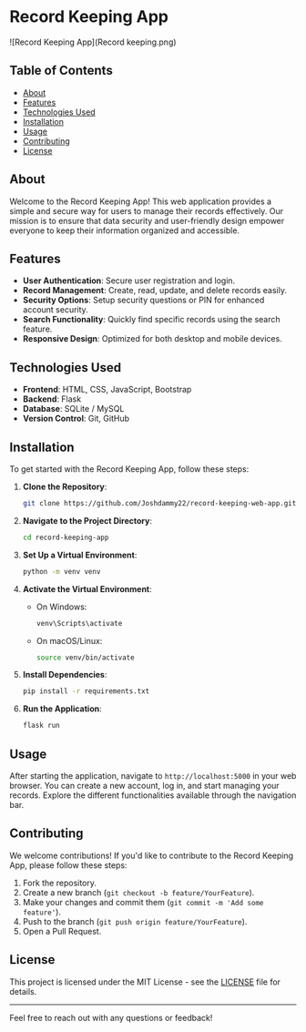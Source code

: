 # Record Keeping App

![Record Keeping App](Record keeping.png)

## Table of Contents

- [About](#about)
- [Features](#features)
- [Technologies Used](#technologies-used)
- [Installation](#installation)
- [Usage](#usage)
- [Contributing](#contributing)
- [License](#license)

## About

Welcome to the Record Keeping App! This web application provides a simple and secure way for users to manage their records effectively. Our mission is to ensure that data security and user-friendly design empower everyone to keep their information organized and accessible.

## Features

- **User Authentication**: Secure user registration and login.
- **Record Management**: Create, read, update, and delete records easily.
- **Security Options**: Setup security questions or PIN for enhanced account security.
- **Search Functionality**: Quickly find specific records using the search feature.
- **Responsive Design**: Optimized for both desktop and mobile devices.

## Technologies Used

- **Frontend**: HTML, CSS, JavaScript, Bootstrap
- **Backend**: Flask
- **Database**: SQLite / MySQL
- **Version Control**: Git, GitHub

## Installation

To get started with the Record Keeping App, follow these steps:

1. **Clone the Repository**:
    ```bash
    git clone https://github.com/Joshdammy22/record-keeping-web-app.git
    ```
   
2. **Navigate to the Project Directory**:
    ```bash
    cd record-keeping-app
    ```

3. **Set Up a Virtual Environment**:
    ```bash
    python -m venv venv
    ```

4. **Activate the Virtual Environment**:
   - On Windows:
     ```bash
     venv\Scripts\activate
     ```
   - On macOS/Linux:
     ```bash
     source venv/bin/activate
     ```

5. **Install Dependencies**:
    ```bash
    pip install -r requirements.txt
    ```

6. **Run the Application**:
    ```bash
    flask run
    ```

## Usage

After starting the application, navigate to `http://localhost:5000` in your web browser. You can create a new account, log in, and start managing your records. Explore the different functionalities available through the navigation bar.

## Contributing

We welcome contributions! If you'd like to contribute to the Record Keeping App, please follow these steps:

1. Fork the repository.
2. Create a new branch (`git checkout -b feature/YourFeature`).
3. Make your changes and commit them (`git commit -m 'Add some feature'`).
4. Push to the branch (`git push origin feature/YourFeature`).
5. Open a Pull Request.

## License

This project is licensed under the MIT License - see the [LICENSE](LICENSE) file for details.

---

Feel free to reach out with any questions or feedback!

